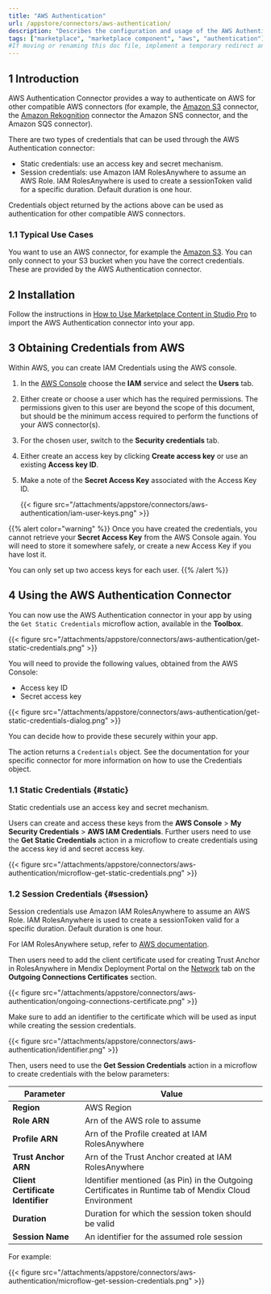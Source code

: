 ```yaml
---
title: "AWS Authentication"
url: /appstore/connectors/aws-authentication/
description: "Describes the configuration and usage of the AWS Authentication connector from the Mendix Marketplace. This is required to authenticate AWS connectors such as the Amazon S3 connector"
tags: ["marketplace", "marketplace component", "aws", "authentication"]
#If moving or renaming this doc file, implement a temporary redirect and let the respective team know they should update the URL in the product. See Mapping to Products for more details. 
---
```


## 1 Introduction

AWS Authentication Connector provides a way to authenticate on AWS for other compatible AWS connectors (for example, the [Amazon S3](/appstore/connectors/aws-s3-connector/) connector, the [Amazon Rekognition](new-url) connector the Amazon SNS connector, and the Amazon SQS connector).

There are two types of credentials that can be used through the AWS Authentication connector:

- Static credentials: use an access key and secret mechanism.
- Session credentials: use Amazon IAM RolesAnywhere to assume an AWS Role.  IAM RolesAnywhere is used to create a sessionToken valid for a specific duration. Default duration is one hour.

Credentials object returned by the actions above can be used as authentication for other compatible AWS connectors.

### 1.1 Typical Use Cases

You want to use an AWS connector, for example the [Amazon S3](/appstore/connectors/aws-s3-connector/). You can only connect to your S3 bucket when you have the correct credentials. These are provided by the AWS Authentication connector.

## 2 Installation

Follow the instructions in [How to Use Marketplace Content in Studio Pro](/appstore/general/app-store-content/) to import the AWS Authentication connector into your app.

## 3 Obtaining Credentials from AWS

Within AWS, you can create IAM Credentials using the AWS console.

1. In the [AWS Console](https://console.aws.amazon.com/console/home) choose the **IAM** service and select the **Users** tab.

2. Either create or choose a user which has the required permissions. The permissions given to this user are beyond the scope of this document, but should be the minimum access required to perform the functions of your AWS connector(s).

3. For the chosen user, switch to the **Security credentials** tab.

4. Either create an access key by clicking **Create access key** or use an existing **Access key ID**.

5. Make a note of the **Secret Access Key** associated with the Access Key ID.

    {{< figure src="/attachments/appstore/connectors/aws-authentication/iam-user-keys.png" >}}

{{% alert color="warning" %}}
Once you have created the credentials, you cannot retrieve your **Secret Access Key** from the AWS Console again. You will need to store it somewhere safely, or create a new Access Key if you have lost it.

You can only set up two access keys for each user.
{{% /alert %}}

## 4 Using the AWS Authentication Connector

You can now use the AWS Authentication connector in your app by using the `Get Static Credentials` microflow action, available in the **Toolbox**.

{{< figure src="/attachments/appstore/connectors/aws-authentication/get-static-credentials.png" >}}

You will need to provide the following values, obtained from the AWS Console:

* Access key ID
* Secret access key

{{< figure src="/attachments/appstore/connectors/aws-authentication/get-static-credentials-dialog.png" >}}

You can decide how to provide these securely within your app.

The action returns a `Credentials` object. See the documentation for your specific connector for more information on how to use the Credentials object.







### 1.1 Static Credentials {#static}

Static credentials use an access key and secret mechanism.

Users can create and access these keys from the **AWS Console** > **My Security Credentials** > **AWS IAM Credentials**. Further users need to use the **Get Static Credentials** action in a microflow to create credentials using the access key id and secret access key.

{{< figure src="/attachments/appstore/connectors/aws-authentication/microflow-get-static-credentials.png" >}}

### 1.2 Session Credentials {#session}

Session credentials use Amazon IAM RolesAnywhere to assume an AWS Role.  IAM RolesAnywhere is used to create a sessionToken valid for a specific duration. Default duration is one hour.

For IAM RolesAnywhere setup, refer to [AWS documentation](https://docs.aws.amazon.com/rolesanywhere/latest/userguide/introduction.html).

Then users need to add the client certificate used for creating Trust Anchor in RolesAnywhere in Mendix Deployment Portal on the [Network](/developerportal/deploy/environments-details/#network-tab) tab on the **Outgoing Connections Certificates** section.

{{< figure src="/attachments/appstore/connectors/aws-authentication/ongoing-connections-certificate.png" >}}

Make sure to add an identifier to the certificate which will be used as input while creating the session credentials.

{{< figure src="/attachments/appstore/connectors/aws-authentication/identifier.png" >}}

Then, users need to use the **Get Session Credentials** action in a microflow to create credentials with the below parameters:

| Parameter                         | Value                                                        |
| --------------------------------- | ------------------------------------------------------------ |
| **Region**                        | AWS Region                                                   |
| **Role ARN**                      | Arn of the AWS role to assume                                |
| **Profile ARN**                   | Arn of the Profile created at IAM RolesAnywhere              |
| **Trust Anchor ARN**              | Arn of the Trust Anchor created at IAM RolesAnywhere         |
| **Client Certificate Identifier** | Identifier mentioned (as Pin) in the Outgoing Certificates in Runtime tab of Mendix Cloud Environment |
| **Duration**                      | Duration for which the session token should be valid         |
| **Session Name**                  | An identifier for the assumed role session                   |

For example:

{{< figure src="/attachments/appstore/connectors/aws-authentication/microflow-get-session-credentials.png" >}}
